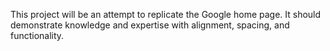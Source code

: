 This project will be an attempt to replicate the Google home page.  It should demonstrate knowledge and expertise with alignment, spacing, and functionality.